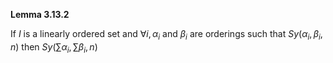 **Lemma 3.13.2**

If $I$ is a linearly ordered set and $\forall i, \alpha_i$ and $\beta_i$ are orderings such that $Sy(\alpha_i, \beta_i, n)$ then $Sy(\sum{\alpha_i}, \sum{\beta_i}, n)$

